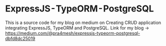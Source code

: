 # ExpressJS - TypeORM - PostgreSQL
This is a source code for my blog on medium on Creating CRUD application integrating ExpressJS, TypeORM and PostgreSQL.
Link for my blog -> https://medium.com/@pra4mesh/expressjs-typeorm-postgresql-dbfd8dc25019
